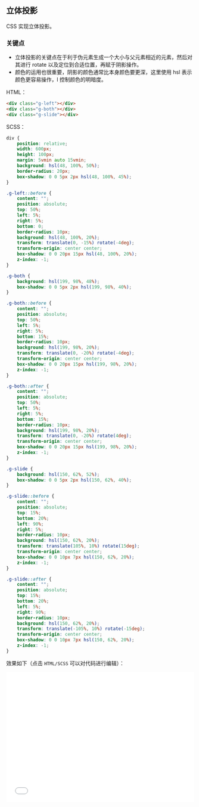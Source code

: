 ## 立体投影

CSS 实现立体投影。

### 关键点

+ 立体投影的关键点在于利于伪元素生成一个大小与父元素相近的元素，然后对其进行 rotate 以及定位到合适位置，再赋于阴影操作。
+ 颜色的运用也很重要，阴影的颜色通常比本身颜色要更深，这里使用 hsl 表示颜色更容易操作，l 控制颜色的明暗度。

HTML：

```html
<div class="g-left"></div>
<div class="g-both"></div>
<div class="g-slide"></div>
```

SCSS：
```scss
div {
    position: relative;
    width: 600px;
    height: 100px;
    margin: 5vmin auto 15vmin;
    background: hsl(48, 100%, 50%);
    border-radius: 20px;
    box-shadow: 0 0 5px 2px hsl(48, 100%, 45%);
}

.g-left::before {
    content: "";
    position: absolute;
    top: 50%;
    left: 5%;
    right: 5%;
    bottom: 0;
    border-radius: 10px;
    background: hsl(48, 100%, 20%);
    transform: translate(0, -15%) rotate(-4deg);
    transform-origin: center center;
    box-shadow: 0 0 20px 15px hsl(48, 100%, 20%);
    z-index: -1;
}

.g-both {
    background: hsl(199, 98%, 48%);
    box-shadow: 0 0 5px 2px hsl(199, 98%, 40%);
}

.g-both::before {
    content: "";
    position: absolute;
    top: 50%;
    left: 5%;
    right: 5%;
    bottom: 15%;
    border-radius: 10px;
    background: hsl(199, 98%, 20%);
    transform: translate(0, -20%) rotate(-4deg);
    transform-origin: center center;
    box-shadow: 0 0 20px 15px hsl(199, 98%, 20%);
    z-index: -1;
}

.g-both::after {
    content: "";
    position: absolute;
    top: 50%;
    left: 5%;
    right: 5%;
    bottom: 15%;
    border-radius: 10px;
    background: hsl(199, 98%, 20%);
    transform: translate(0, -20%) rotate(4deg);
    transform-origin: center center;
    box-shadow: 0 0 20px 15px hsl(199, 98%, 20%);
    z-index: -1;
}

.g-slide {
    background: hsl(150, 62%, 52%);
    box-shadow: 0 0 5px 2px hsl(150, 62%, 40%);
}

.g-slide::before {
    content: "";
    position: absolute;
    top: 15%;
    bottom: 20%;
    left: 90%;
    right: 5%;
    border-radius: 10px;
    background: hsl(150, 62%, 20%);
    transform: translate(105%, 10%) rotate(15deg);
    transform-origin: center center;
    box-shadow: 0 0 10px 7px hsl(150, 62%, 20%);
    z-index: -1;
}

.g-slide::after {
    content: "";
    position: absolute;
    top: 15%;
    bottom: 20%;
    left: 5%;
    right: 90%;
    border-radius: 10px;
    background: hsl(150, 62%, 20%);
    transform: translate(-105%, 10%) rotate(-15deg);
    transform-origin: center center;
    box-shadow: 0 0 10px 7px hsl(150, 62%, 20%);
    z-index: -1;
}
```

效果如下（点击 `HTML/SCSS` 可以对代码进行编辑）：

<iframe height='350' scrolling='no' title='立体投影' src='//codepen.io/Chokcoco/embed/LgdRKE/?height=265&theme-id=0&default-tab=result' frameborder='no' allowtransparency='true' allowfullscreen='true' style='width: 100%;'>See the Pen <a href='https://codepen.io/Chokcoco/pen/LgdRKE/'>立体投影</a> by Chokcoco (<a href='https://codepen.io/Chokcoco'>@Chokcoco</a>) on <a href='https://codepen.io'>CodePen</a>.
</iframe>